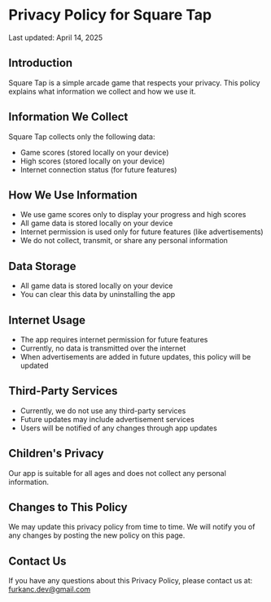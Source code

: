 # Privacy Policy for Square Tap

Last updated: April 14, 2025

## Introduction
Square Tap is a simple arcade game that respects your privacy. This policy explains what information we collect and how we use it.

## Information We Collect
Square Tap collects only the following data:
- Game scores (stored locally on your device)
- High scores (stored locally on your device)
- Internet connection status (for future features)

## How We Use Information
- We use game scores only to display your progress and high scores
- All game data is stored locally on your device
- Internet permission is used only for future features (like advertisements)
- We do not collect, transmit, or share any personal information

## Data Storage
- All game data is stored locally on your device
- You can clear this data by uninstalling the app

## Internet Usage
- The app requires internet permission for future features
- Currently, no data is transmitted over the internet
- When advertisements are added in future updates, this policy will be updated

## Third-Party Services
- Currently, we do not use any third-party services
- Future updates may include advertisement services
- Users will be notified of any changes through app updates

## Children's Privacy
Our app is suitable for all ages and does not collect any personal information.

## Changes to This Policy
We may update this privacy policy from time to time. We will notify you of any changes by posting the new policy on this page.

## Contact Us
If you have any questions about this Privacy Policy, please contact us at: furkanc.dev@gmail.com
